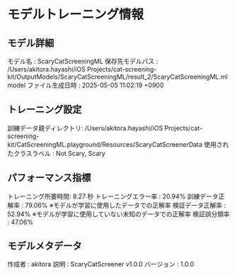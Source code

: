 # モデルトレーニング情報

## モデル詳細
モデル名           : ScaryCatScreeningML
保存先モデルパス   : /Users/akitora.hayashi/iOS Projects/cat-screening-kit/OutputModels/ScaryCatScreeningML/result_2/ScaryCatScreeningML.mlmodel
ファイル生成日時   : 2025-05-05 11:02:19 +0900

## トレーニング設定
訓練データ親ディレクトリ: /Users/akitora.hayashi/iOS Projects/cat-screening-kit/CatScreeningML.playground/Resources/ScaryCatScreenerData
使用されたクラスラベル : Not Scary, Scary

## パフォーマンス指標
トレーニング所要時間: 8.27 秒
トレーニングエラー率 : 20.94%
訓練データ正解率 : 79.06% ※モデルが学習に使用したデータでの正解率
検証データ正解率 : 52.94% ※モデルが学習に使用していない未知のデータでの正解率
検証誤分類率       : 47.06%

## モデルメタデータ
作成者            : akitora
説明              : ScaryCatScreener v1.0.0
バージョン          : 1.0.0